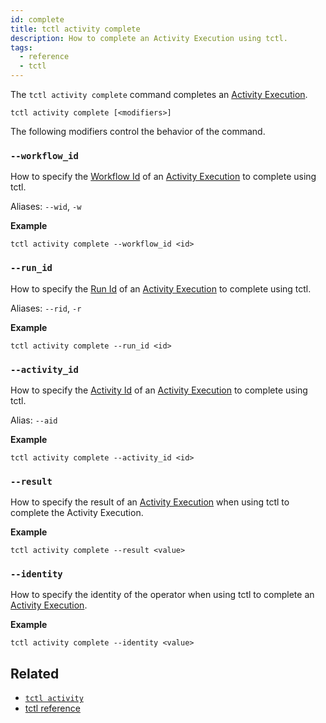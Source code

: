 ```yaml
---
id: complete
title: tctl activity complete
description: How to complete an Activity Execution using tctl.
tags:
  - reference
  - tctl
---
```


The `tctl activity complete` command completes an [Activity Execution](/docs/content/what-is-an-activity-execution).

`tctl activity complete [<modifiers>]`

The following modifiers control the behavior of the command.

### `--workflow_id`

How to specify the [Workflow Id](/docs/content/what-is-a-workflow-id) of an [Activity Execution](/docs/content/what-is-an-activity-execution) to complete using tctl.

Aliases: `--wid`, `-w`

**Example**

```
tctl activity complete --workflow_id <id>
```

### `--run_id`

How to specify the [Run Id](/docs/content/what-is-a-run-id) of an [Activity Execution](/docs/content/what-is-an-activity-execution) to complete using tctl.

Aliases: `--rid`, `-r`

**Example**

```
tctl activity complete --run_id <id>
```

### `--activity_id`

How to specify the [Activity Id](/docs/content/what-is-an-activity-id) of an [Activity Execution](/docs/content/what-is-an-activity-execution) to complete using tctl.

Alias: `--aid`

**Example**

```
tctl activity complete --activity_id <id>
```

### `--result`

How to specify the result of an [Activity Execution](/docs/content/what-is-an-activity-execution) when using tctl to complete the Activity Execution.

**Example**

```
tctl activity complete --result <value>
```

### `--identity`

How to specify the identity of the operator when using tctl to complete an [Activity Execution](/docs/content/what-is-an-activity-execution).

**Example**

```
tctl activity complete --identity <value>
```

## Related

- [`tctl activity`](../activity)
- [tctl reference](/docs/reference/tctl)

